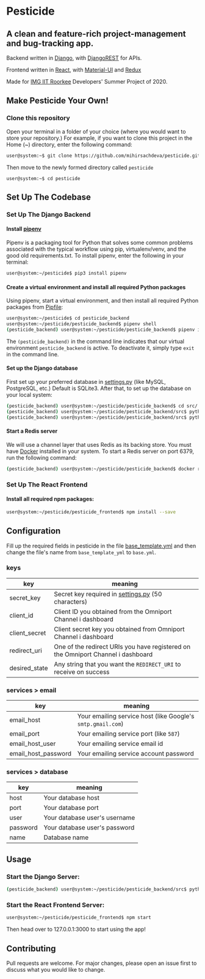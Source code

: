 # Pesticide

## A clean and feature-rich project-management and bug-tracking app.

Backend written in [Django](https://www.djangoproject.com), with [DjangoREST](https://www.django-rest-framework.org) for APIs.

Frontend written in [React](https://reactjs.org/), with [Material-UI](https://material-ui.com/) and [Redux](https://react-redux.js.org/)

Made for [IMG IIT Roorkee](https://img.channeli.in) Developers' Summer Project of 2020.

## Make Pesticide Your Own!

### Clone this repository

Open your terminal in a folder of your choice (where you would want to store your repository.) For example, if you want to clone this project in the Home (~) directory, enter the following command:

```bash
user@system:~$ git clone https://github.com/mihirsachdeva/pesticide.git
```

Then move to the newly formed directory called `pesticide`

```base
user@system:~$ cd pesticide
```

## Set Up The Codebase

### Set Up The Django Backend

#### Install [pipenv](https://realpython.com/pipenv-guide/)

Pipenv is a packaging tool for Python that solves some common problems associated with the typical workflow using pip, virtualenv/venv, and the good old requirements.txt. To install pipenv, enter the following in your terminal:

```bash
user@system:~/pesticide$ pip3 install pipenv
```

#### Create a virtual environment and install all required Python packages

Using pipenv, start a virtual environment, and then install all required Python packages from [Pipfile](pesticide_backend/Pipfile):

```bash
user@system:~/pesticide$ cd pesticide_backend
user@system:~/pesticide/pesticide_backend$ pipenv shell
(pesticide_backend) user@system:~/pesticide/pesticide_backend$ pipenv install
```

The `(pesticide_backend)` in the command line indicates that our virtual environment `pesticide_backend` is active. To deactivate it, simply type `exit` in the command line.

#### Set up the Django database

First set up your preferred database in [settings.py](pesticide_backend/src/pesticide/settings.py) (like MySQL, PostgreSQL, etc.) Default is SQLite3. After that, to set up the database on your local system:

```bash
(pesticide_backend) user@system:~/pesticide/pesticide_backend$ cd src/
(pesticide_backend) user@system:~/pesticide/pesticide_backend/src$ python3 manage.py makemigrations
(pesticide_backend) user@system:~/pesticide/pesticide_backend/src$ python3 manage.py migrate
```

#### Start a Redis server

We will use a channel layer that uses Redis as its backing store. You must have [Docker](https://docs.docker.com/engine/install/) installed in your system. To start a Redis server on port 6379, run the following command:

```bash
(pesticide_backend) user@system:~/pesticide/pesticide_backend$ docker run -p 6379:6379 -d redis:5
```

### Set Up The React Frontend

#### Install all required npm packages:

```bash
user@system:~/pesticide/pesticide_frontend$ npm install --save
```

## Configuration

Fill up the required fields in pesticide in the file [base_template.yml](pesticide_backend/src/config/base_template.yml) and then change the file's name from `base_template_yml` to `base.yml`.

### **keys**

| key           | meaning                                                                                           |
| ------------- | ------------------------------------------------------------------------------------------------- |
| secret_key    | Secret key required in [settings.py](pesticide_backend/src/pesticide/settings.py) (50 characters) |
| client_id     | Client ID you obtained from the Omniport Channel i dashboard                                      |
| client_secret | Client secret key you obtained from Omniport Channel i dashboard                                  |
| redirect_uri  | One of the redirect URIs you have registered on the Omniport Channel i dashboard                  |
| desired_state | Any string that you want the `REDIRECT_URI` to receive on success                                 |

### services > **email**

| key                 | meaning                                                     |
| ------------------- | ----------------------------------------------------------- |
| email_host          | Your emailing service host (like Google's `smtp.gmail.com`) |
| email_port          | Your emailing service port (like `587`)                     |
| email_host_user     | Your emailing service email id                              |
| email_host_password | Your emailing service account password                      |

### services > **database**

| key      | meaning                       |
| -------- | ----------------------------- |
| host     | Your database host            |
| port     | Your database port            |
| user     | Your database user's username |
| password | Your database user's password |
| name     | Database name                 |

## Usage

### Start the Django Server:

```bash
(pesticide_backend) user@system:~/pesticide/pesticide_backend/src$ python3 manage.py runserver
```

### Start the React Frontend Server:

```bash
user@system:~/pesticide/pesticide_frontend$ npm start
```

Then head over to 127.0.0.1:3000 to start using the app!

## Contributing

Pull requests are welcome. For major changes, please open an issue first to discuss what you would like to change.
